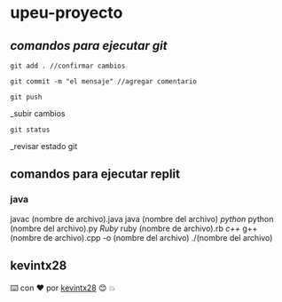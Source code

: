 # upeu-proyecto
## *comandos para ejecutar git*
```git add . //confirmar cambios```

```git commit -m "el mensaje" //agregar comentario```

```git push```
 
_subir cambios

```git status```

_revisar estado git

## comandos para ejecutar replit
### java 
javac (nombre de archivo).java
java (nombre del archivo)
*python*
python (nombre del archivo).py
*Ruby*
ruby (nombre de archivo).rb
*c++*
g++ (nombre de archivo).cpp -o (nombre del archivo)
./(nombre del archivo)
## kevintx28
⌨️ con ❤️ por [kevintx28](https://github.com/Kevintx28) 😊 :boom:

